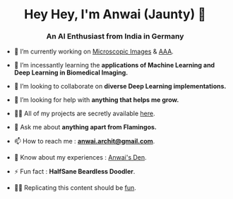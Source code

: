 <h1 align="center">Hey Hey, I'm Anwai (Jaunty) 👋</h1>
<h3 align="center">An AI Enthusiast from India in Germany</h3>

<!--- <p align="left"> <img src="https://komarev.com/ghpvc/?username=anwai98&label=Profile%20views&color=0e75b6&style=flat" alt="anwai98" /> </p>

<p align="left"> <a href="https://twitter.com/anwaiarchit" target="blank"><img src="https://img.shields.io/twitter/follow/anwaiarchit?logo=twitter&style=for-the-badge" alt="anwaiarchit" /></a> </p> --->

- 🔭 I’m currently working on [Microscopic Images](https://user.informatik.uni-goettingen.de/~pape41/) & [AAA](https://www.diagnijmegen.nl/projects/aaa-detection-ct/).

- 🌱 I’m incessantly learning the **applications of Machine Learning and Deep Learning in Biomedical Imaging.**

- 👯 I’m looking to collaborate on **diverse Deep Learning implementations.**

- 🤝 I’m looking for help with **anything that helps me grow.**

- 👨‍💻 All of my projects are secretly available [here](https://github.com/anwai98?tab=repositories).

- 💬 Ask me about **anything apart from Flamingos.**

- 📫 How to reach me : **anwai.archit@gmail.com**.

- 📄 Know about my experiences : [Anwai's Den](https://anwai98.github.io/).

- ⚡ Fun fact : **HalfSane Beardless Doodler**.

- :scientist: Replicating this content should be [fun](https://rahuldkjain.github.io/gh-profile-readme-generator/).
